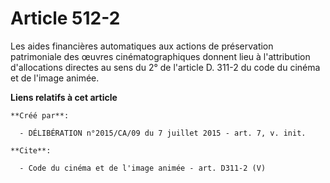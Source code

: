 # Article 512-2

Les aides financières automatiques aux actions de préservation patrimoniale des œuvres cinématographiques donnent lieu à
l'attribution d'allocations directes au sens du 2° de l'article D. 311-2 du code du cinéma et de l'image animée.

**Liens relatifs à cet article**

	**Créé par**:

	  - DÉLIBÉRATION n°2015/CA/09 du 7 juillet 2015 - art. 7, v. init.

	**Cite**:

	  - Code du cinéma et de l'image animée - art. D311-2 (V)
